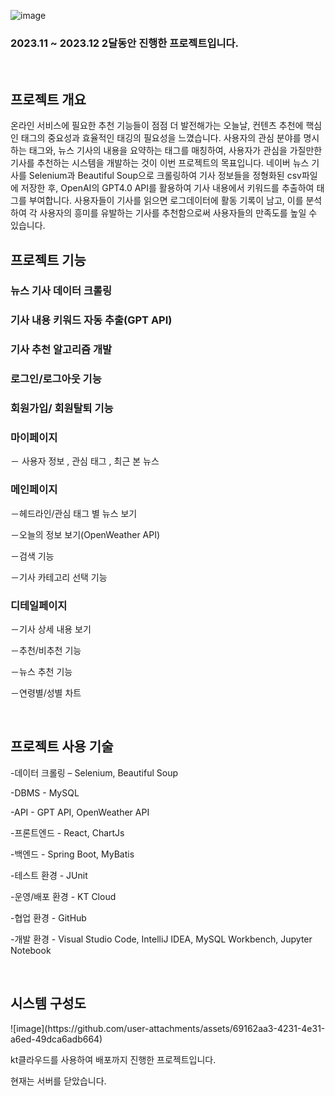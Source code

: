 ![image](https://github.com/user-attachments/assets/d819bf27-21a7-40d4-89d1-f2b262ae0c40)<h3>2023.11 ~ 2023.12 2달동안 진행한 프로젝트입니다.</h3>
<br/>

<h2>프로젝트 개요</h2>

온라인 서비스에 필요한 추천 기능들이 점점 더 발전해가는 오늘날, 컨텐츠 추천에 핵심인 태그의 중요성과 효율적인 태깅의 필요성을 느꼈습니다.
사용자의 관심 분야를 명시하는 태그와, 뉴스 기사의 내용을 요약하는 태그를 매칭하여, 
사용자가 관심을 가질만한 기사를 추천하는 시스템을 개발하는 것이 이번 프로젝트의 목표입니다.
네이버 뉴스 기사를 Selenium과 Beautiful Soup으로 크롤링하여 기사 정보들을 정형화된 csv파일에 저장한 후, OpenAI의 GPT4.0 API를 활용하여 기사 내용에서 키워드를 추출하여 태그를 부여합니다.
사용자들이 기사를 읽으면 로그데이터에 활동 기록이 남고, 이를 분석하여 각 사용자의 흥미를 유발하는 기사를 추천함으로써 사용자들의 만족도를 높일 수 있습니다.



<h2>프로젝트 기능</h2>


<h3>뉴스 기사 데이터 크롤링</h3>

<h3>기사 내용 키워드 자동 추출(GPT API)</h3>

<h3>기사 추천 알고리즘 개발</h3>

<h3>로그인/로그아웃 기능</h3>

<h3>회원가입/ 회원탈퇴 기능</h3>

<h3>마이페이지</h3>

  － 사용자 정보 , 관심 태그 ,  최근 본 뉴스
  

<h3>메인페이지</h3>

  －헤드라인/관심 태그 별 뉴스 보기

  －오늘의 정보 보기(OpenWeather API)
  
  －검색 기능
  
  －기사 카테고리 선택 기능



<h3>디테일페이지 </h3>

  －기사 상세 내용 보기
  
  －추천/비추천 기능
  
  －뉴스 추천 기능
  
  －연령별/성별 차트
 
<br/>
<h2>프로젝트 사용 기술</h2>

  -데이터 크롤링 – Selenium, Beautiful Soup

  -DBMS - MySQL

  -API - GPT API, OpenWeather API

  -프론트엔드 - React, ChartJs

  -백엔드 - Spring Boot, MyBatis

  -테스트 환경 - JUnit

  -운영/배포 환경 - KT Cloud

  -협업 환경 - GitHub

  -개발 환경 - Visual Studio Code, IntelliJ IDEA, MySQL Workbench, Jupyter Notebook

<br/>

<h2>시스템 구성도</h2>
![image](https://github.com/user-attachments/assets/69162aa3-4231-4e31-a6ed-49dca6adb664)

<p>kt클라우드를 사용하여 배포까지 진행한 프로젝트입니다.</p>

<p>현재는 서버를 닫았습니다.</p>
